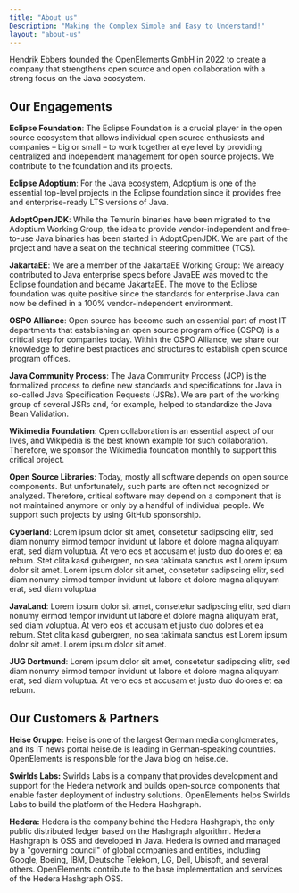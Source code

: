 ```yaml
---
title: "About us"
Description: "Making the Complex Simple and Easy to Understand!"
layout: "about-us"
---
```

Hendrik Ebbers founded the OpenElements GmbH in 2022 to create a company that strengthens open source and open collaboration with a strong focus on the Java ecosystem.

## Our Engagements

**Eclipse Foundation**: The Eclipse Foundation is a crucial player in the open source ecosystem that allows individual open source enthusiasts and companies – big or small – to work together at eye level by providing centralized and independent management for open source projects. We contribute to the foundation and its projects.

**Eclipse Adoptium**: For the Java ecosystem, Adoptium is one of the essential top-level projects in the Eclipse foundation since it provides free and enterprise-ready LTS versions of Java. 

**AdoptOpenJDK**: While the Temurin binaries have been migrated to the Adoptium Working Group, the idea to provide vendor-independent and free-to-use Java binaries has been started in AdoptOpenJDK. We are part of the project and have a seat on the technical steering committee (TCS).

**JakartaEE**: We are a member of the JakartaEE Working Group: We already contributed to Java enterprise specs before JavaEE was moved to the Eclipse foundation and became JakartaEE. The move to the Eclipse foundation was quite positive since the standards for enterprise Java can now be defined in a 100% vendor-independent environment.

**OSPO Alliance**: Open source has become such an essential part of most IT departments that establishing an open source program office (OSPO) is a critical step for companies today. Within the OSPO Alliance, we share our knowledge to define best practices and structures to establish open source program offices.

**Java Community Process**: The Java Community Process (JCP) is the formalized process to define new standards and specifications for Java in so-called Java Specification Requests (JSRs). We are part of the working group of several JSRs and, for example, helped to standardize the Java Bean Validation.

**Wikimedia Foundation**: Open collaboration is an essential aspect of our lives, and Wikipedia is the best known example for such collaboration. Therefore, we sponsor the Wikimedia foundation monthly to support this critical project.

**Open Source Libraries**: Today, mostly all software depends on open source components. But unfortunately, such parts are often not recognized or analyzed. Therefore, critical software may depend on a component that is not maintained anymore or only by a handful of individual people. We support such projects by using GitHub sponsorship.

**Cyberland**: Lorem ipsum dolor sit amet, consetetur sadipscing elitr, sed diam nonumy eirmod tempor invidunt ut labore et dolore magna aliquyam erat, sed diam voluptua. At vero eos et accusam et justo duo dolores et ea rebum. Stet clita kasd gubergren, no sea takimata sanctus est Lorem ipsum dolor sit amet. Lorem ipsum dolor sit amet, consetetur sadipscing elitr, sed diam nonumy eirmod tempor invidunt ut labore et dolore magna aliquyam erat, sed diam voluptua

**JavaLand**: Lorem ipsum dolor sit amet, consetetur sadipscing elitr, sed diam nonumy eirmod tempor invidunt ut labore et dolore magna aliquyam erat, sed diam voluptua. At vero eos et accusam et justo duo dolores et ea rebum. Stet clita kasd gubergren, no sea takimata sanctus est Lorem ipsum dolor sit amet. Lorem ipsum dolor sit amet.

**JUG Dortmund**: Lorem ipsum dolor sit amet, consetetur sadipscing elitr, sed diam nonumy eirmod tempor invidunt ut labore et dolore magna aliquyam erat, sed diam voluptua. At vero eos et accusam et justo duo dolores et ea rebum.

## Our Customers & Partners

**Heise Gruppe:** Heise is one of the largest German media conglomerates, and its IT news portal heise.de is leading in German-speaking countries. OpenElements is responsible for the Java blog on heise.de.

**Swirlds Labs:** Swirlds Labs is a company that provides development and support for the Hedera network and builds open-source components that enable faster deployment of industry solutions. OpenElements helps Swirlds Labs to build the platform of the Hedera Hashgraph.

**Hedera:** Hedera is the company behind the Hedera Hashgraph, the only public distributed ledger based on the Hashgraph algorithm. Hedera Hashgraph is OSS and developed in Java. Hedera is owned and managed by a "governing council" of global companies and entities, including Google, Boeing, IBM, Deutsche Telekom, LG, Dell, Ubisoft, and several others. OpenElements contribute to the base implementation and services of the Hedera Hashgraph OSS.